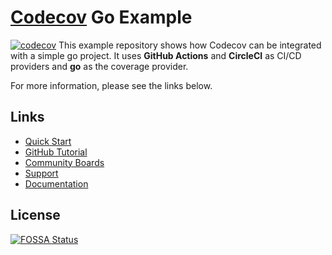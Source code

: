 # [Codecov](https://codecov.io) Go Example
<!-- [![codecov](https://codecov.io/gh/codecov/example-go/branch/main/graph/badge.svg?token=tNKcOjlxLo)](https://codecov.io/gh/codecov/example-go) -->
[![codecov](https://codecov.io/gh/DeepakBomjan/example-go-codecov/branch/check-codecov/graph/badge.svg?token=C3VDC3YRI6)](https://codecov.io/gh/DeepakBomjan/example-go-codecov)
This example repository shows how Codecov can be integrated with a simple go project. It uses **GitHub Actions** and **CircleCI** as CI/CD providers and **go** as the coverage provider.

For more information, please see the links below.

## Links
- [Quick Start](https://docs.codecov.com/docs/quick-start)
- [GitHub Tutorial](https://docs.codecov.com/docs/github-tutorial)
- [Community Boards](https://community.codecov.io)
- [Support](https://codecov.io/support)
- [Documentation](https://docs.codecov.io)


## License
[![FOSSA Status](https://app.fossa.com/api/projects/git%2Bgithub.com%2Fcodecov%2Fexample-go.svg?type=large)](https://app.fossa.com/projects/git%2Bgithub.com%2Fcodecov%2Fexample-go?ref=badge_large)
